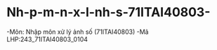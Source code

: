 # Nh-p-m-n-x-l-nh-s-71ITAI40803-
-Môn: Nhập môn xử lý ảnh số (71ITAI40803) -Mã LHP:243_71ITAI40803_0104
